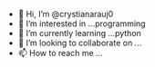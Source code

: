 - 👋 Hi, I’m @crystianarauj0
- 👀 I’m interested in ...programming
- 🌱 I’m currently learning ...python
- 💞️ I’m looking to collaborate on ...
- 📫 How to reach me ...

<!---
crystianarauj0/crystianarauj0 is a ✨ special ✨ repository because its `README.md` (this file) appears on your GitHub profile.
You can click the Preview link to take a look at your changes.
--->
